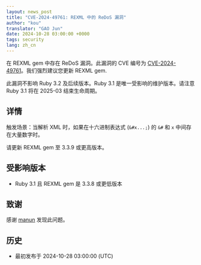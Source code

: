 ```yaml
---
layout: news_post
title: "CVE-2024-49761: REXML 中的 ReDoS 漏洞"
author: "kou"
translator: "GAO Jun"
date: 2024-10-28 03:00:00 +0000
tags: security
lang: zh_cn
---
```


在 REXML gem 中存在 ReDoS 漏洞。此漏洞的 CVE 编号为 [CVE-2024-49761](https://www.cve.org/CVERecord?id=CVE-2024-49761)。我们强烈建议您更新 REXML gem.

此漏洞不影响 Ruby 3.2 及后续版本。Ruby 3.1 是唯一受影响的维护版本。请注意 Ruby 3.1 将在 2025-03 结束生命周期。

## 详情

触发场景：当解析 XML 时，如果在十六进制表达式 (`&#x...;`) 的 `&#` 和 `x` 中间存在大量数字时。

请更新 REXML gem 至 3.3.9 或更高版本。

## 受影响版本

* Ruby 3.1 且 REXML gem 是 3.3.8 或更低版本

## 致谢

感谢 [manun](https://hackerone.com/manun) 发现此问题。

## 历史

* 最初发布于 2024-10-28 03:00:00 (UTC)
